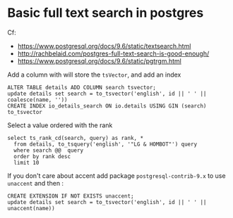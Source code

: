# Basic full text search in postgres

Cf:
 - https://www.postgresql.org/docs/9.6/static/textsearch.html
 - http://rachbelaid.com/postgres-full-text-search-is-good-enough/
 - https://www.postgresql.org/docs/9.6/static/pgtrgm.html

Add a column with will store the `tsVector`, and add an index
```
ALTER TABLE details ADD COLUMN search tsvector;
update details set search = to_tsvector('english', id || ' ' || coalesce(name, ''))
CREATE INDEX io_details_search ON io.details USING GIN (search)
to_tsvector
```

Select a value ordered with the rank
```
select ts_rank_cd(search, query) as rank, *
  from details, to_tsquery('english', '"LG & HOMBOT"') query
  where search @@  query
  order by rank desc
  limit 10
```

If you don't care about accent add package `postgresql-contrib-9.x` to use `unaccent` and then :

```
CREATE EXTENSION IF NOT EXISTS unaccent;
update details set search = to_tsvector('english', id || ' ' || unaccent(name))
```
